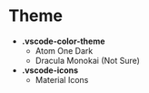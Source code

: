 # Theme

- **.vscode-color-theme**
   - Atom One Dark
   - Dracula Monokai (Not Sure)
- **.vscode-icons**
   - Material Icons
